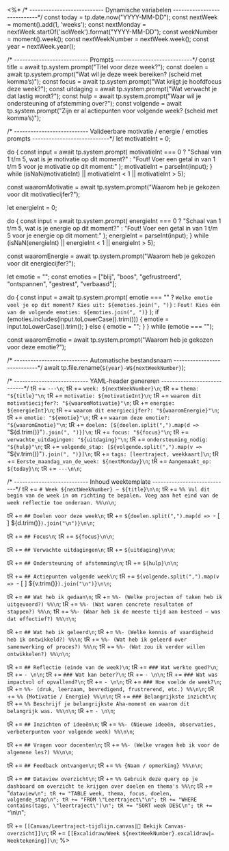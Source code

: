 <%*
/* ---------------------------
   Dynamische variabelen
----------------------------*/
const today = tp.date.now("YYYY-MM-DD");
const nextWeek = moment().add(1, 'weeks');
const nextMonday = nextWeek.startOf('isoWeek').format("YYYY-MM-DD");
const weekNumber = moment().week();
const nextWeekNumber = nextWeek.week();
const year = nextWeek.year();

/* ---------------------------
   Prompts
----------------------------*/
const title = await tp.system.prompt("Titel voor deze week?");
const doelen = await tp.system.prompt("Wat wil je deze week bereiken? (scheid met komma’s)");
const focus = await tp.system.prompt("Wat krijgt je hoofdfocus deze week?");
const uitdaging = await tp.system.prompt("Wat verwacht je dat lastig wordt?");
const hulp = await tp.system.prompt("Waar wil je ondersteuning of afstemming over?");
const volgende = await tp.system.prompt("Zijn er al actiepunten voor volgende week? (scheid met komma’s)");

/* ---------------------------
   Valideerbare motivatie / energie / emoties prompts
----------------------------*/
let motivatieInt = 0;

do {
    const input = await tp.system.prompt(
        motivatieInt === 0 
        ? "Schaal van 1 t/m 5, wat is je motivatie op dit moment?" 
        : "Fout! Voer een getal in van 1 t/m 5 voor je motivatie op dit moment:"
    );
    motivatieInt = parseInt(input);
} while (isNaN(motivatieInt) || motivatieInt < 1 || motivatieInt > 5);

const waaromMotivatie = await tp.system.prompt("Waarom heb je gekozen voor dit motivatiecijfer?");

let energieInt = 0;

do {
    const input = await tp.system.prompt(
        energieInt === 0 
        ? "Schaal van 1 t/m 5, wat is je energie op dit moment?" 
        : "Fout! Voer een getal in van 1 t/m 5 voor je energie op dit moment:"
    );
    energieInt = parseInt(input);
} while (isNaN(energieInt) || energieInt < 1 || energieInt > 5);

const waaromEnergie = await tp.system.prompt("Waarom heb je gekozen voor dit energiecijfer?");

let emotie = "";
const emoties = ["blij", "boos", "gefrustreerd", "ontspannen", "gestrest", "verbaasd"];

do {
    const input = await tp.system.prompt(
        emotie === "" 
        ? `Welke emotie voel je op dit moment? Kies uit: ${emoties.join(", ")}`
        : `Fout! Kies één van de volgende emoties: ${emoties.join(", ")}`
    );
    if (emoties.includes(input.toLowerCase().trim())) {
        emotie = input.toLowerCase().trim();
    } else {
        emotie = "";
    }
} while (emotie === "");

const waaromEmotie = await tp.system.prompt("Waarom heb je gekozen voor deze emotie?");

/* ---------------------------
   Automatische bestandsnaam
----------------------------*/
await tp.file.rename(`${year}-W${nextWeekNumber}`);

/* ---------------------------
   YAML-header genereren
----------------------------*/
tR += `---\n`;
tR += `week: ${nextWeekNumber}\n`;
tR += `thema: "${title}"\n`;
tR += `motivatie: ${motivatieInt}\n`;
tR += `waarom dit motivatiecijfer?: "${waaromMotivatie}"\n`;
tR += `energie: ${energieInt}\n`;
tR += `waarom dit energiecijfer?: "${waaromEnergie}"\n`;
tR += `emotie: "${emotie}"\n`;
tR += `waarom deze emotie?: "${waaromEmotie}"\n`;
tR += `doelen: [${doelen.split(",").map(d => `"${d.trim()}"`).join(", ")}]\n`;
tR += `focus: "${focus}"\n`;
tR += `verwachte_uitdagingen: "${uitdaging}"\n`;
tR += `ondersteuning_nodig: "${hulp}"\n`;
tR += `volgende_stap: [${volgende.split(",").map(v => `"${v.trim()}"`).join(", ")}]\n`;
tR += `tags: [leertraject, weekkaart]\n`;
tR += `Eerste_maandag_van_de_week: ${nextMonday}\n`;
tR += `Aangemaakt_op: ${today}\n`;
tR += `---\n\n`;

/* ---------------------------
   Inhoud weektemplate
----------------------------*/
tR += `# Week ${nextWeekNumber} – ${title}\n\n`;
tR += `%% Vul dit begin van de week in om richting te bepalen.
   Voeg aan het eind van de week reflectie toe onderaan. %%\n\n`;

tR += `## Doelen voor deze week\n`;
tR += `${doelen.split(",").map(d => `- [ ] ${d.trim()}`).join("\n")}\n\n`;

tR += `## Focus\n`;
tR += `${focus}\n\n`;

tR += `## Verwachte uitdagingen\n`;
tR += `${uitdaging}\n\n`;

tR += `## Ondersteuning of afstemming\n`;
tR += `${hulp}\n\n`;

tR += `## Actiepunten volgende week\n`;
tR += `${volgende.split(",").map(v => `- [ ] ${v.trim()}`).join("\n")}\n\n`;

tR += `## Wat heb ik gedaan\n`;
tR += `%%- (Welke projecten of taken heb ik uitgevoerd?) %%\n`;
tR += `%%- (Wat waren concrete resultaten of stappen?) %%\n`;
tR += `%%- (Waar heb ik de meeste tijd aan besteed — was dat effectief?) %%\n\n`;

tR += `## Wat heb ik geleerd\n`;
tR += `%%- (Welke kennis of vaardigheid heb ik ontwikkeld?) %%\n`;
tR += `%%- (Wat heb ik geleerd over samenwerking of proces?) %%\n`;
tR += `%%- (Wat zou ik verder willen ontwikkelen?) %%\n\n`;

tR += `## Reflectie (einde van de week)\n`;
tR += `### Wat werkte goed?\n`;
tR += `- \n\n`;
tR += `### Wat kan beter?\n`;
tR += `- \n\n`;
tR += `### Wat was impactvol of opvallend?\n`;
tR += `- \n\n`;
tR += `### Hoe voelde de week?\n`;
tR += `%%- (druk, leerzaam, bevredigend, frustrerend, etc.) %%\n\n`;
tR += `%% {Motivatie / Energie} %%\n\n`;
tR += `### Belangrijkste inzicht\n`;
tR += `%% Beschrijf je belangrijkste Aha-moment en waarom dit belangrijk was. %%\n\n`;
tR += `- \n\n`;

tR += `## Inzichten of ideeën\n`;
tR += `%%- (Nieuwe ideeën, observaties, verbeterpunten voor volgende week) %%\n\n`;

tR += `## Vragen voor docenten\n`;
tR += `%%- (Welke vragen heb ik voor de algemene les?) %%\n\n`;

tR += `## Feedback ontvangen\n`;
tR += `%% {Naam / opmerking} %%\n\n`;

tR += `## Dataview overzicht\n`;
tR += `%% Gebruik deze query op je dashboard om overzicht te krijgen over doelen en thema's %%\n`;
tR += "```dataview\n";
tR += "TABLE week, thema, focus, doelen, volgende_stap\n";
tR += "FROM \"Leertraject\"\n";
tR += "WHERE contains(tags, \"leertraject\")\n";
tR += "SORT week DESC\n";
tR += "```\n\n";

tR += `[[Canvas/Leertraject-tijdlijn.canvas|📌 Bekijk Canvas-overzicht]]\n`;
tR += `[[Excalidraw/Week ${nextWeekNumber}.excalidraw|✏️ Weektekening]]\n`;
%>